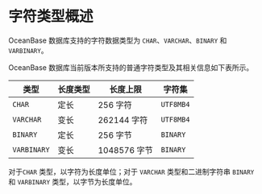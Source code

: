 # 字符类型概述

OceanBase 数据库支持的字符数据类型为 `CHAR`、`VARCHAR`、`BINARY` 和 `VARBINARY`。

OceanBase 数据库当前版本所支持的普通字符类型及其相关信息如下表所示。

|     类型      | 长度类型 |   长度上限   |    字符集    |
|-------------|------|----------|-----------|
| `CHAR`      | 定长   | 256 字符   | `UTF8MB4` |
| `VARCHAR`   | 变长   | 262144 字符 | `UTF8MB4` |
| `BINARY`    | 定长   | 256 字节   | `BINARY`  |
| `VARBINARY` | 变长   | 1048576 字节 | `BINARY`  |

对于`CHAR` 类型，以字符为长度单位；对于 `VARCHAR` 类型和二进制字符串 `BINARY` 和 `VARBINARY` 类型，以字节为长度单位。
